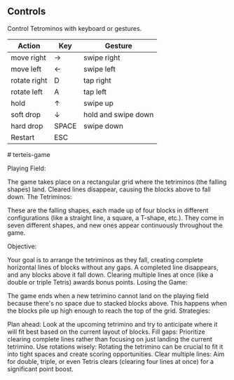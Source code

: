 ## Controls

Control Tetrominos with keyboard or gestures.

| Action                  | Key   | Gesture                 |
|-------------------------|-------|-------------------------|
| move right              |   →   | swipe right             |
| move left               |   ←   | swipe left              |
| rotate right            |   D   | tap right               |
| rotate left             |   A   | tap left                |
| hold                    |   ↑   | swipe up                |
| soft drop               |   ↓   | hold and swipe down     |
| hard drop               | SPACE | swipe down              |
| Restart                 |  ESC  |                         |
#   t e r t e i s - g a m e 

Playing Field:

The game takes place on a rectangular grid where the tetriminos (the falling shapes) land.
Cleared lines disappear, causing the blocks above to fall down.
The Tetriminos:

These are the falling shapes, each made up of four blocks in different configurations (like a straight line, a square, a T-shape, etc.).
They come in seven different shapes, and new ones appear continuously throughout the game.

Objective:

Your goal is to arrange the tetriminos as they fall, creating complete horizontal lines of blocks without any gaps.
A completed line disappears, and any blocks above it fall down.
Clearing multiple lines at once (like a double or triple Tetris) awards bonus points.
Losing the Game:

The game ends when a new tetrimino cannot land on the playing field because there's no space due to stacked blocks above.
This happens when the blocks pile up high enough to reach the top of the grid.
Strategies:

Plan ahead: Look at the upcoming tetrimino and try to anticipate where it will fit best based on the current layout of blocks.
Fill gaps: Prioritize clearing complete lines rather than focusing on just landing the current tetrimino.
Use rotations wisely: Rotating the tetrimino can be crucial to fit it into tight spaces and create scoring opportunities.
Clear multiple lines: Aim for double, triple, or even Tetris clears (clearing four lines at once) for a significant point boost.
